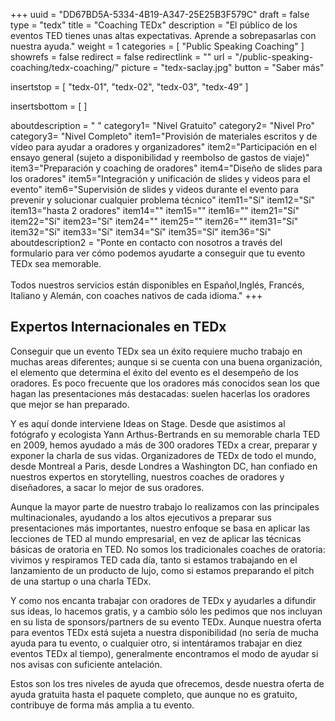 +++
uuid		= "DD67BD5A-5334-4B19-A347-25E25B3F579C"
draft		= false
type		= "tedx"
title		= "Coaching TEDx"
description	= "El público de los eventos TED tienes unas altas expectativas. Aprende a sobrepasarlas con nuestra ayuda."
weight		= 1
categories	= [ "Public Speaking Coaching" ]
showrefs	= false
redirect	= false
redirectlink = ""
url			= "/public-speaking-coaching/tedx-coaching/"
picture		= "tedx-saclay.jpg"
button		= "Saber más"

insertstop		= [
	"tedx-01",
	"tedx-02",
	"tedx-03",
	"tedx-49"
]

insertsbottom	= [
]

aboutdescription = " "
category1= "Nivel Gratuito"
category2= "Nivel Pro"
category3= "Nivel Completo"
item1="Provisión de materiales escritos y de vídeo para ayudar a oradores y organizadores"
item2="Participación en el ensayo general (sujeto a disponibilidad y reembolso de gastos de viaje)"
item3="Preparación y coaching de oradores"
item4="Diseño de slides para los oradores"
item5="Integración y unificación de slides y videos para el evento"
item6="Supervisión de slides y videos durante el evento para prevenir y solucionar cualquier problema técnico"
item11="Sí"
item12="Sí"
item13="hasta 2 oradores"
item14=""
item15=""
item16=""
item21="Sí"
item22="Sí"
item23="Sí"
item24=""
item25=""
item26=""
item31="Sí"
item32="Sí"
item33="Sí"
item34="Sí"
item35="Sí"
item36="Sí"
aboutdescription2 = "Ponte en contacto con nosotros a través del formulario para ver cómo podemos ayudarte a conseguir que tu evento TEDx sea memorable.<br><br>Todos nuestros servicios están disponibles en Español,Inglés, Francés, Italiano y Alemán, con coaches nativos de cada idioma."
+++
## Expertos Internacionales en TEDx

Conseguir que un evento TEDx sea un éxito requiere mucho trabajo en muchas areas diferentes; aunque si se cuenta con una buena organización, el elemento que determina el éxito del evento es el desempeño de los oradores. Es poco frecuente que los oradores más conocidos sean los que hagan las presentaciones más destacadas: suelen hacerlas los oradores que mejor se han preparado.

Y es aquí donde interviene Ideas on Stage. Desde que asistimos al fotógrafo y ecologista Yann Arthus-Bertrands en su memorable charla TED en 2009, hemos ayudado a más de 300 oradores TEDx a crear, preparar y exponer la charla de sus vidas. Organizadores de TEDx de todo el mundo, desde Montreal a Paris, desde Londres a Washington DC, han confiado en nuestros expertos en storytelling, nuestros coaches de oradores y diseñadores, a sacar lo mejor de sus oradores.

Aunque la mayor parte de nuestro trabajo lo realizamos con las principales multinacionales, ayudando a los altos ejecutivos a preparar sus presentaciones más importantes, nuestro enfoque se basa en aplicar las lecciones de TED al mundo empresarial, en vez de aplicar las técnicas básicas de oratoria en TED. No somos los tradicionales coaches de oratoria: vivimos y respiramos TED cada día, tanto si estamos trabajando en el lanzamiento de un producto de lujo, como si estamos preparando el pitch de una startup o una charla TEDx.

Y como nos encanta trabajar con oradores de TEDx y ayudarles a difundir sus ideas, lo hacemos gratis, y a cambio sólo les pedimos que nos incluyan en su lista de sponsors/partners de su evento TEDx. Aunque nuestra oferta para eventos TEDx está sujeta a nuestra disponibilidad (no sería de mucha ayuda para tu evento, o cualquier otro, si intentáramos trabajar en diez eventos TEDx al tiempo), generalmente encontramos el modo de ayudar si nos avisas con suficiente antelación.

Estos son los tres niveles de ayuda que ofrecemos, desde nuestra oferta de ayuda gratuita hasta el paquete completo, que aunque no es gratuito, contribuye de forma más amplia a tu evento.